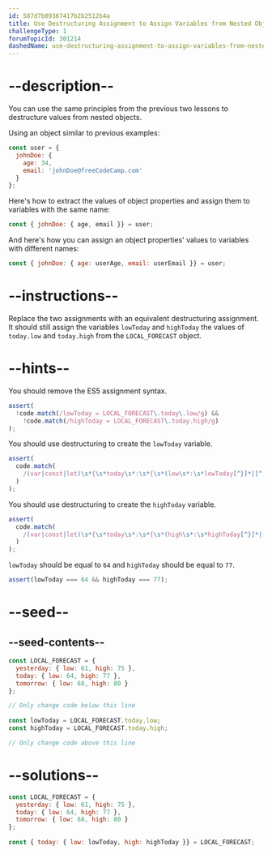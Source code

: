 ```yaml
---
id: 587d7b89367417b2b2512b4a
title: Use Destructuring Assignment to Assign Variables from Nested Objects
challengeType: 1
forumTopicId: 301214
dashedName: use-destructuring-assignment-to-assign-variables-from-nested-objects
---
```


# --description--

You can use the same principles from the previous two lessons to destructure values from nested objects.

Using an object similar to previous examples:

```js
const user = {
  johnDoe: { 
    age: 34,
    email: 'johnDoe@freeCodeCamp.com'
  }
};
```

Here's how to extract the values of object properties and assign them to variables with the same name:

```js
const { johnDoe: { age, email }} = user;
```

And here's how you can assign an object properties' values to variables with different names:

```js
const { johnDoe: { age: userAge, email: userEmail }} = user;
```

# --instructions--

Replace the two assignments with an equivalent destructuring assignment. It should still assign the variables `lowToday` and `highToday` the values of `today.low` and `today.high` from the `LOCAL_FORECAST` object.

# --hints--

You should remove the ES5 assignment syntax.

```js
assert(
  !code.match(/lowToday = LOCAL_FORECAST\.today\.low/g) &&
    !code.match(/highToday = LOCAL_FORECAST\.today.high/g)
);
```

You should use destructuring to create the `lowToday` variable.

```js
assert(
  code.match(
    /(var|const|let)\s*{\s*today\s*:\s*{\s*(low\s*:\s*lowToday[^}]*|[^,]*,\s*low\s*:\s*lowToday\s*)}\s*}\s*=\s*LOCAL_FORECAST(;|\s+|\/\/)/g
  )
);
```

You should use destructuring to create the `highToday` variable.

```js
assert(
  code.match(
    /(var|const|let)\s*{\s*today\s*:\s*{\s*(high\s*:\s*highToday[^}]*|[^,]*,\s*high\s*:\s*highToday\s*)}\s*}\s*=\s*LOCAL_FORECAST(;|\s+|\/\/)/g
  )
);
```

`lowToday` should be equal to `64` and `highToday` should be equal to `77`.

```js
assert(lowToday === 64 && highToday === 77);
```

# --seed--

## --seed-contents--

```js
const LOCAL_FORECAST = {
  yesterday: { low: 61, high: 75 },
  today: { low: 64, high: 77 },
  tomorrow: { low: 68, high: 80 }
};

// Only change code below this line
  
const lowToday = LOCAL_FORECAST.today.low;
const highToday = LOCAL_FORECAST.today.high;

// Only change code above this line
```

# --solutions--

```js
const LOCAL_FORECAST = {
  yesterday: { low: 61, high: 75 },
  today: { low: 64, high: 77 },
  tomorrow: { low: 68, high: 80 }
};
 
const { today: { low: lowToday, high: highToday }} = LOCAL_FORECAST;
```
